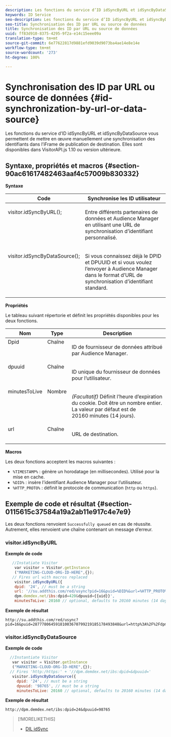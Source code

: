 ```yaml
---
description: Les fonctions du service d’ID idSyncByURL et idSyncByDataSource vous permettent de mettre en œuvre manuellement une synchronisation des identifiants dans l’iFrame de publication de destination. Elles sont disponibles dans VisitorAPI.js 1.10 ou version ultérieure.
keywords: ID Service
seo-description: Les fonctions du service d’ID idSyncByURL et idSyncByDataSource vous permettent de mettre en œuvre manuellement une synchronisation des identifiants dans l’iFrame de publication de destination. Elles sont disponibles dans VisitorAPI.js 1.10 ou version ultérieure.
seo-title: Synchronisation des ID par URL ou source de données
title: Synchronisation des ID par URL ou source de données
uuid: ff83d910-8375-4295-9f2a-e14c15eee09a
translation-type: tm+mt
source-git-commit: 6e77622817d9881efd9039d9073ba4ae14e8e14e
workflow-type: tm+mt
source-wordcount: '273'
ht-degree: 100%

---
```



# Synchronisation des ID par URL ou source de données {#id-synchronization-by-url-or-data-source}

Les fonctions du service d’ID idSyncByURL et idSyncByDataSource vous permettent de mettre en œuvre manuellement une synchronisation des identifiants dans l’iFrame de publication de destination. Elles sont disponibles dans VisitorAPI.js 1.10 ou version ultérieure.

## Syntaxe, propriétés et macros {#section-90ac61617482463aaf4c57009b830332}

**Syntaxe**

<table id="table_ADC7501511914805A6A6B24B2DFEBA51"> 
 <thead> 
  <tr> 
   <th colname="col1" class="entry"> Code </th> 
   <th colname="col2" class="entry"> Synchronise les ID utilisateur </th> 
  </tr> 
 </thead>
 <tbody> 
  <tr valign="top"> 
   <td colname="col1"> <p> <span class="codeph"> visitor.idSyncByURL(); </span> </p> </td> 
   <td colname="col2"> <p>Entre différents partenaires de données et <span class="keyword">Audience Manager</span> en utilisant une URL de synchronisation d’identifiant personnalisé. </p> </td> 
  </tr> 
  <tr valign="top"> 
   <td colname="col1"> <p> <span class="codeph"> visitor.idSyncByDataSource(); </span> </p> </td> 
   <td colname="col2"> <p>Si vous connaissez déjà le DPID et DPUUID et si vous voulez l’envoyer à <span class="keyword">Audience Manager</span> dans le format d’URL de synchronisation d’identifiant standard. </p> <p></p> </td> 
  </tr> 
 </tbody> 
</table>

**Propriétés**

Le tableau suivant répertorie et définit les propriétés disponibles pour les deux fonctions.

<table id="table_5343BE784E694C67B09A0A8878CF8001"> 
 <thead> 
  <tr> 
   <th colname="col1" class="entry"> Nom </th> 
   <th colname="col2" class="entry"> Type </th> 
   <th colname="col3" class="entry"> Description </th> 
  </tr> 
 </thead>
 <tbody> 
  <tr valign="top"> 
   <td colname="col1"> <span class="codeph"> Dpid </span> </td> 
   <td colname="col2"> Chaîne </td> 
   <td colname="col3"> <p>ID de fournisseur de données attribué par Audience Manager. </p> </td> 
  </tr> 
  <tr valign="top"> 
   <td colname="col1"> <span class="codeph"> dpuuid </span> </td> 
   <td colname="col2"> Chaîne </td> 
   <td colname="col3"> <p>ID unique du fournisseur de données pour l’utilisateur. </p> </td> 
  </tr> 
  <tr valign="top"> 
   <td colname="col1"> <span class="codeph"> minutesToLive </span> </td> 
   <td colname="col2"> Nombre </td> 
   <td colname="col3"> <p> <i>(Facultatif)</i> Définit l’heure d’expiration du cookie. Doit être un nombre entier. La valeur par défaut est de 20160 minutes (14 jours). </p> </td> 
  </tr> 
  <tr valign="top"> 
   <td colname="col1"> <span class="codeph"> url </span> </td> 
   <td colname="col2"> Chaîne </td> 
   <td colname="col3"> <p>URL de destination. </p> </td> 
  </tr> 
 </tbody> 
</table>

**Macros**

Les deux fonctions acceptent les macros suivantes :

* `%TIMESTAMP%` : génère un horodatage (en millisecondes). Utilisé pour la mise en cache.
* `%DID%` : insère l’identifiant Audience Manager pour l’utilisateur.
* `%HTTP_PROTO%` : définit le protocole de communication (`http` ou `https`).

## Exemple de code et résultat {#section-0115615c37584a19a2ab11e917c4e7e9}

Les deux fonctions renvoient `Successfully queued` en cas de réussite. Autrement, elles renvoient une chaîne contenant un message d’erreur.

### visitor.idSyncByURL

**Exemple de code**

```javascript
   //Instatiate Visitor
    var visitor = Visitor.getInstance
    ("MARKETING-CLOUD-ORG-ID-HERE",{}); 
   // Fires url with macros replaced 
    visitor.idSyncByURL({ 
    dpid: '24', // must be a string 
    url: '//su.addthis.com/red/usync?pid=16&puid=%DID%&url=%HTTP_PROTO%://
    dpm.demdex.net/ibs:dpid=420&dpuuid={{uid}}', 
    minutesToLive: 20160 // optional, defaults to 20160 minutes (14 days) });
```

**Exemple de résultat**

```
http://su.addthis.com/red/usync?pid=16&puid=28777806459181003670799219185178493848&url=http%3A%2F%2Fdpm.demdex.net%2Fibs%3Adpid%3D420%26dpuuid%3D%7B%7Buid%7D%7D
```

### visitor.idSyncByDataSource

**Exemple de code**

```javascript
  //Instantiate Visitor
   var visitor = Visitor.getInstance
   ("MARKETING-CLOUD-ORG-ID-HERE",{}); 
  // Fires 'http:/https:' + '//dpm.demdex.net/ibs:dpid=&dpuuid='
   visitor.idSyncByDataSource({ 
     dpid: '24', // must be a string
     dpuuid: '98765', // must be a string 
     minutesToLive: 20160 // optional, defaults to 20160 minutes (14 days) });
```

**Exemple de résultat**

```
http://dpm.demdex.net/ibs:dpid=24&dpuuid=98765
```

>[!MORELIKETHIS]
>
>* [DIL idSync](https://docs.adobe.com/content/help/fr-FR/audience-manager/user-guide/dil-api/dil-instance-methods.html#idsync)

